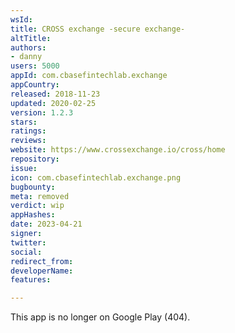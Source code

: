 ```yaml
---
wsId: 
title: CROSS exchange -secure exchange-
altTitle: 
authors:
- danny
users: 5000
appId: com.cbasefintechlab.exchange
appCountry: 
released: 2018-11-23
updated: 2020-02-25
version: 1.2.3
stars: 
ratings: 
reviews: 
website: https://www.crossexchange.io/cross/home
repository: 
issue: 
icon: com.cbasefintechlab.exchange.png
bugbounty: 
meta: removed
verdict: wip
appHashes: 
date: 2023-04-21
signer: 
twitter: 
social: 
redirect_from: 
developerName: 
features: 

---
```


This app is no longer on Google Play (404).
